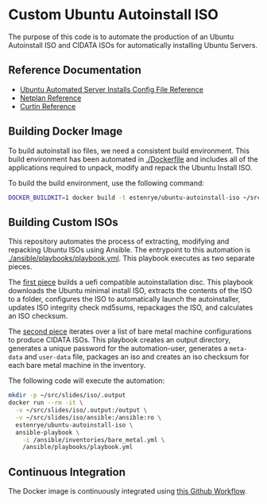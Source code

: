 # Custom Ubuntu Autoinstall ISO

The purpose of this code is to automate the production of an Ubuntu Autoinstall
ISO and CIDATA ISOs for automatically installing Ubuntu Servers.

## Reference Documentation

- [Ubuntu Automated Server Installs Config File Reference](https://ubuntu.com/server/docs/install/autoinstall-reference)
- [Netplan Reference](https://netplan.io/reference/)
- [Curtin Reference](https://curtin.readthedocs.io/en/latest/)

## Building Docker Image

To build autoinstall iso files, we need a consistent build environment.  This
build environment has been automated in [./Dockerfile](./Dockerfile) and includes
all of the applications required to unpack, modify and repack the Ubuntu Install
ISO.

To build the build environment, use the following command:

```bash
DOCKER_BUILDKIT=1 docker build -t estenrye/ubuntu-autoinstall-iso ~/src/slides/iso
```

## Building Custom ISOs

This repository automates the process of extracting, modifying and repacking
Ubuntu ISOs using Ansible.  The entrypoint to this automation is
[./ansible/playbooks/playbook.yml](./ansible/playbooks/playbook.yml).
This playbook executes as two separate pieces.

The [first piece](./ansible/playbooks/customize-iso-uefi.yml) builds a uefi
compatible autoinstallation disc.  This playbook downloads the Ubuntu minimal
install ISO, extracts the contents of the ISO to a folder, configures the ISO
to automatically launch the autoinstaller, updates ISO integrity check md5sums,
repackages the ISO, and calculates an ISO checksum.

The [second piece](./ansible/playbooks/cidata-iso.yml) iterates over a list of
bare metal machine configurations to produce CIDATA ISOs.  This playbook creates
an output directory, generates a unique password for the automation-user, generates
a `meta-data` and `user-data` file, packages an iso and creates an iso checksum
for each bare metal machine in the inventory.

The following code will execute the automation:

```bash
mkdir -p ~/src/slides/iso/.output
docker run --rm -it \
  -v ~/src/slides/iso/.output:/output \
  -v ~/src/slides/iso/ansible:/ansible:ro \
  estenrye/ubuntu-autoinstall-iso \
  ansible-playbook \
    -i /ansible/inventories/bare_metal.yml \
    /ansible/playbooks/playbook.yml
```

## Continuous Integration

The Docker image is continuously integrated using [this Github Workflow](../.github/workflows/CI-estenrye-ubuntu-autoinstall-iso.yml).

